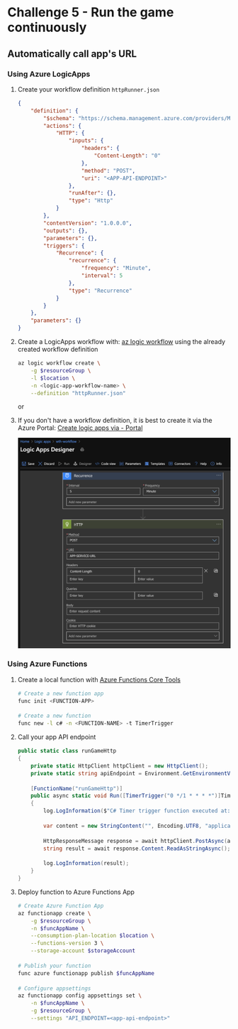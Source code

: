 # Challenge 5 - Run the game continuously

## Automatically call app's URL

### Using Azure LogicApps

1. Create your workflow definition `httpRunner.json`

    ```json
    {
        "definition": {
            "$schema": "https://schema.management.azure.com/providers/Microsoft.Logic/schemas/2016-06-01/workflowdefinition.json#",
            "actions": {
                "HTTP": {
                    "inputs": {
                        "headers": {
                            "Content-Length": "0"
                        },
                        "method": "POST",
                        "uri": "<APP-API-ENDPOINT>"
                    },
                    "runAfter": {},
                    "type": "Http"
                }
            },
            "contentVersion": "1.0.0.0",
            "outputs": {},
            "parameters": {},
            "triggers": {
                "Recurrence": {
                    "recurrence": {
                        "frequency": "Minute",
                        "interval": 5
                    },
                    "type": "Recurrence"
                }
            }
        },
        "parameters": {}
    }
    ```

2. Create a LogicApps workflow with: [az logic workflow](https://docs.microsoft.com/cli/azure/ext/logic/logic/workflow?view=azure-cli-latest#ext-logic-az-logic-workflow-create) using the already created workflow definition

    ```bash
    az logic workflow create \
        -g $resourceGroup \
        -l $location \
        -n <logic-app-workflow-name> \
        --definition "httpRunner.json"
    ```

    or

3. If you don't have a workflow definition, it is best to create it via the Azure Portal: [Create logic apps via - Portal](https://docs.microsoft.com/azure/logic-apps/quickstart-create-first-logic-app-workflow)

    ![LogicApp](./recurrentTrigger.png)

### Using Azure Functions

1. Create a local function with [Azure Functions Core Tools](https://docs.microsoft.com/azure/azure-functions/functions-run-local?tabs=macos%2Ccsharp%2Cbash)

    ```bash
    # Create a new function app
    func init <FUNCTION-APP>

    # Create a new function
    func new -l c# -n <FUNCTION-NAME> -t TimerTrigger
    ```

2. Call your app API endpoint

    ```c#
    public static class runGameHttp
    {
        private static HttpClient httpClient = new HttpClient();
        private static string apiEndpoint = Environment.GetEnvironmentVariable("API_ENDPOINT");

        [FunctionName("runGameHttp")]
        public async static void Run([TimerTrigger("0 */1 * * * *")]TimerInfo myTimer, ILogger log)
        {
            log.LogInformation($"C# Timer trigger function executed at: {DateTime.Now}");

            var content = new StringContent("", Encoding.UTF8, "application/json");
            
            HttpResponseMessage response = await httpClient.PostAsync(apiEndpoint, content);
            string result = await response.Content.ReadAsStringAsync();

            log.LogInformation(result);
        }
    }
    ```

3. Deploy function to Azure Functions App

    ```bash
    # Create Azure Function App
    az functionapp create \
        -g $resourceGroup \
        -n $funcAppName \
        --consumption-plan-location $location \
        --functions-version 3 \
        --storage-account $storageAccount
    
    # Publish your function
    func azure functionapp publish $funcAppName

    # Configure appsettings
    az functionapp config appsettings set \
        -n $funcAppName \
        -g $resourceGroup \
        --settings "API_ENDPOINT=<app-api-endpoint>"
    ```
